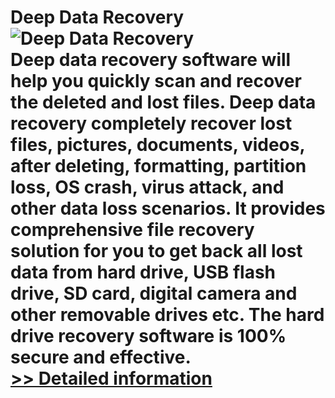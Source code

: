 # Deep Data Recovery<br />![Deep Data Recovery](https://mycommerce.akamaized.net/api/pimages/P300987944/BIG/300987944.PNG)<br />Deep data recovery software will help you quickly scan and recover the deleted and lost files. Deep data recovery completely recover lost files, pictures, documents, videos, after deleting, formatting, partition loss, OS crash, virus attack, and other data loss scenarios. It provides comprehensive file recovery solution for you to get back all lost data from hard drive, USB flash drive, SD card, digital camera and other removable drives etc. The hard drive recovery software is 100% secure and effective.<br />[>> Detailed information](https://secure.shareit.com/shareit/product.html?productid=300987944&affiliateid=200057808)